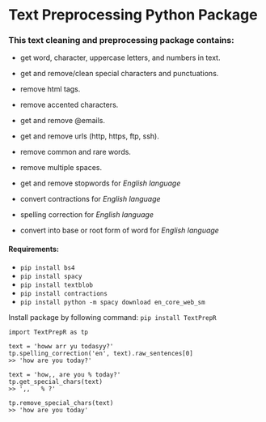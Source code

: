 # Text Preprocessing Python Package

### This text cleaning and preprocessing package contains:

- get word, character, uppercase letters, and numbers in text.
- get and remove/clean special characters and punctuations.
- remove html tags.
- remove accented characters.
- get and remove @emails.
- get and remove urls (http, https, ftp, ssh).
- remove common and rare words.
- remove multiple spaces.

- get and remove stopwords for _English language_ 
- convert contractions for _English language_ 
- spelling correction for _English language_ 
- convert into base or root form of word for _English language_


#### Requirements:
- `pip install bs4`
- `pip install spacy`
- `pip install textblob`
- `pip install contractions`
- `pip install python -m spacy download en_core_web_sm`

Install package by following command:
`pip install TextPrepR`

```
import TextPrepR as tp

text = 'howw arr yu todasyy?'
tp.spelling_correction('en', text).raw_sentences[0]
>> 'how are you today?'

text = 'how,, are you % today?'
tp.get_special_chars(text)
>> ',,   % ?'

tp.remove_special_chars(text)
>> 'how are you today'
```






